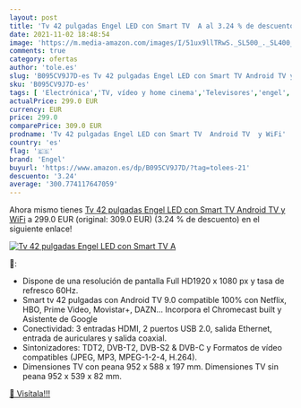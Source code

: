 ```yaml
---
layout: post
title: 'Tv 42 pulgadas Engel LED con Smart TV  A al 3.24 % de descuento'
date: 2021-11-02 18:48:54
image: 'https://m.media-amazon.com/images/I/51ux9llTRwS._SL500_._SL400_.jpg'
comments: true
category: ofertas
author: 'tole.es'
slug: 'B095CV9J7D-es Tv 42 pulgadas Engel LED con Smart TV Android TV y WiFi'
sku: 'B095CV9J7D-es'
tags: [ 'Electrónica','TV, vídeo y home cinema','Televisores','engel','smart','tv', ]
actualPrice: 299.0 EUR
currency: EUR
price: 299.0
comparePrice: 309.0 EUR
prodname: 'Tv 42 pulgadas Engel LED con Smart TV  Android TV  y WiFi'
country: 'es'
flag: '🇪🇸'
brand: 'Engel'
buyurl: 'https://www.amazon.es/dp/B095CV9J7D/?tag=tolees-21'
descuento: '3.24'
average: '300.774117647059'
---
```


Ahora mismo tienes [Tv 42 pulgadas Engel LED con Smart TV  Android TV  y WiFi](https://www.amazon.es/dp/B095CV9J7D/?tag=tolees-21) a 299.0 EUR (original: 309.0 EUR) (3.24 %  de descuento) en el siguiente enlace!

[![Tv 42 pulgadas Engel LED con Smart TV  A](https://m.media-amazon.com/images/I/51ux9llTRwS._SL500_._SL400_.jpg)](https://www.amazon.es/dp/B095CV9J7D/?tag=tolees-21)

🔎:

- Dispone de una resolución de pantalla Full HD1920 x 1080 px y tasa de refresco 60Hz.
- Smart tv 42 pulgadas con Android TV 9.0 compatible 100% con Netflix, HBO, Prime Video, Movistar+, DAZN... Incorpora el Chromecast built y Asistente de Google
- Conectividad: 3 entradas HDMI, 2 puertos USB 2.0, salida Ethernet, entrada de auriculares y salida coaxial.
- Sintonizadores: TDT2, DVB-T2, DVB-S2 & DVB-C y Formatos de vídeo compatibles (JPEG, MP3, MPEG-1-2-4, H.264).
- Dimensiones TV con peana 952 x 588 x 197 mm. Dimensiones TV sin peana 952 x 539 x 82 mm.

[🛒 Visítala!!!](https://www.amazon.es/dp/B095CV9J7D/?tag=tolees-21)
